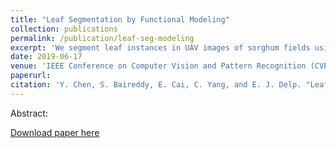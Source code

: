 ```yaml
---
title: "Leaf Segmentation by Functional Modeling"
collection: publications
permalink: /publication/leaf-seg-modeling
excerpt: 'We segment leaf instances in UAV images of sorghum fields using mathematical models of leaf shapes.'
date: 2019-06-17
venue: 'IEEE Conference on Computer Vision and Pattern Recognition (CVPR), Workshop on Computer Vision Problems in Plant Phenotyping (CVPPP)'
paperurl:
citation: 'Y. Chen, S. Baireddy, E. Cai, C. Yang, and E. J. Delp. "Leaf Segmentation by Functional Modeling". IEEE Conference on Computer Vision and Pattern Recognition (CVPR), Workshop on Computer Vision Problems in Plant Phenotyping (CVPPP). June 2019. Long Beach, CA.'
---
```

Abstract:

[Download paper here](http://openaccess.thecvf.com/content_CVPRW_2019/papers/CVPPP/Chen_Leaf_Segmentation_by_Functional_Modeling_CVPRW_2019_paper.pdf) 
